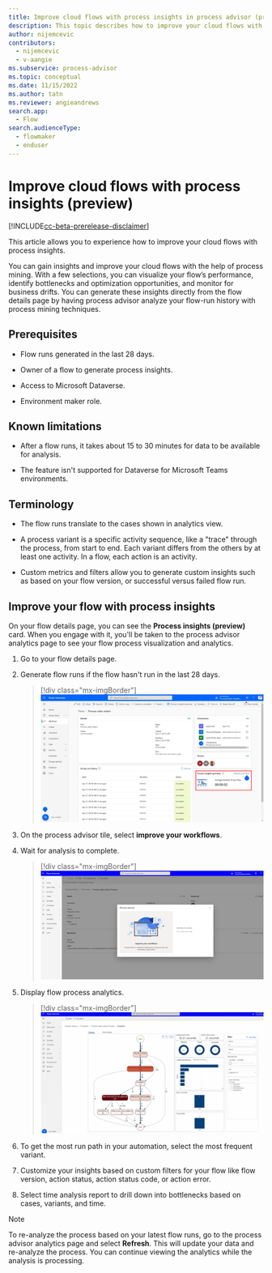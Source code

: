 ```yaml
---
title: Improve cloud flows with process insights in process advisor (preview)
description: This topic describes how to improve your cloud flows with process insights in the process advisor feature in Power Automate.
author: nijemcevic
contributors:
  - nijemcevic
  - v-aangie 
ms.subservice: process-advisor
ms.topic: conceptual
ms.date: 11/15/2022
ms.author: tatn
ms.reviewer: angieandrews
search.app: 
  - Flow
search.audienceType: 
  - flowmaker
  - enduser
---
```


# Improve cloud flows with process insights (preview)

[!INCLUDE[cc-beta-prerelease-disclaimer](./includes/cc-beta-prerelease-disclaimer.md)]

This article allows you to experience how to improve your cloud flows with process insights.

You can gain insights and improve your cloud flows with the help of process mining. With a few selections, you can visualize your flow’s performance, identify bottlenecks and optimization opportunities, and monitor for business drifts. You can generate these insights directly from the flow details page by having process advisor analyze your flow-run history with process mining techniques.

## Prerequisites

- Flow runs generated in the last 28 days.

- Owner of a flow to generate process insights.

- Access to Microsoft Dataverse.

- Environment maker role.

## Known limitations

- After a flow runs, it takes about 15 to 30 minutes for data to be available for analysis.

- The feature isn't supported for Dataverse for Microsoft Teams environments.

## Terminology

- The flow runs translate to the cases shown in analytics view.

- A process variant is a specific activity sequence, like a "trace" through the process, from start to end. Each variant differs from the others by at least one activity. In a flow, each action is an activity.

- Custom metrics and filters allow you to generate custom insights such as based on your flow version, or successful versus failed flow run.

## Improve your flow with process insights

On your flow details page, you can see the **Process insights (preview)** card. When you engage with it, you'll be taken to the process advisor analytics page to see your flow process visualization and analytics.
  
1. Go to your flow details page.

1. Generate flow runs if the flow hasn't run in the last 28 days.

    > [!div class="mx-imgBorder"]
    > ![Screenshot of the flow details page.](media/process-mining-cloud-flow-process-insights/cloud-flow-details.png "Flow details page")

1. On the process advisor tile, select **improve your workflows**.

1. Wait for analysis to complete.

    > [!div class="mx-imgBorder"]
    > ![!Screenshot of the analyzing your process.](media/process-mining-cloud-flow-process-insights/analyze-process.png "Analyzing your process")

1. Display flow process analytics.

    > [!div class="mx-imgBorder"]
    > ![Screenshot of the flow process analytics.](media/process-mining-cloud-flow-process-insights/flow-process-analytics.png "Flow process analytics")

1. To get the most run path in your automation, select the most frequent variant.

1. Customize your insights based on custom filters for your flow like flow version, action status, action status code, or action error.

1. Select time analysis report to drill down into bottlenecks based on cases, variants, and time.

> [!NOTE]
> To re-analyze the process based on your latest flow runs, go to the process advisor analytics page and select **Refresh**. This will update your data and re-analyze the process. You can continue viewing the analytics while the analysis is processing.